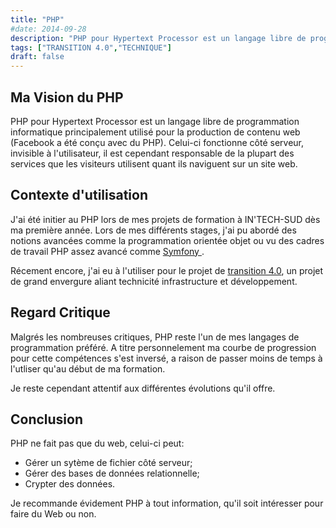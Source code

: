 ```yaml
---
title: "PHP"
#date: 2014-09-28
description: "PHP pour Hypertext Processor est un langage libre de programmation informatique principalement utilisé pour la production de contenu web."
tags: ["TRANSITION 4.0","TECHNIQUE"]
draft: false
---
```


## Ma Vision du PHP

PHP pour Hypertext Processor est un langage libre de programmation informatique principalement utilisé pour la production de contenu web (Facebook a été conçu avec du PHP).
Celui-ci fonctionne côté serveur, invisible à l'utilisateur, il est cependant responsable de la plupart des services que les visiteurs utilisent quant ils naviguent sur un site web.


## Contexte d'utilisation
J'ai été initier au PHP lors de mes projets de formation à IN'TECH-SUD dès ma première année. Lors de mes différents stages, j'ai pu abordé des notions avancées comme la programmation orientée objet ou vu des cadres de travail PHP assez avancé comme <a href="https://symfony.com/" target="_blank">Symfony </a>.

Récement encore, j'ai eu à l'utiliser pour le projet de [transition 4.0](../../projets/transition-4.0), un projet de grand envergure aliant technicité infrastructure et développement.

## Regard Critique
Malgrés les nombreuses critiques, PHP reste l'un de mes langages de programmation préféré. 
A titre personnelement ma courbe de progression pour cette compétences s'est inversé, a raison de passer moins de temps à l'utliser qu'au début de ma formation.

Je reste cependant attentif aux différentes évolutions qu'il offre.

## Conclusion
PHP ne fait pas que du web, celui-ci peut:
- Gérer un sytème de fichier côté serveur;
- Gérer des bases de données relationnelle;
- Crypter des données.

Je recommande évidement PHP à tout information, qu'il soit intéresser pour faire du Web ou non.
